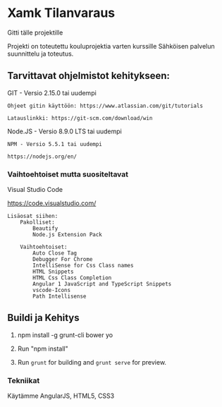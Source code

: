 # Xamk Tilanvaraus
Gitti tälle projektille

Projekti on toteutettu kouluprojektia varten kurssille Sähköisen palvelun suunnittelu ja toteutus.

## Tarvittavat ohjelmistot kehitykseen:

GIT - Versio 2.15.0 tai uudempi

    Ohjeet gitin käyttöön: https://www.atlassian.com/git/tutorials

    Latauslinkki: https://git-scm.com/download/win

Node.JS - Versio 8.9.0 LTS tai uudempi

    NPM - Versio 5.5.1 tai uudempi

    https://nodejs.org/en/

### Vaihtoehtoiset mutta suositeltavat

Visual Studio Code
    
https://code.visualstudio.com/

    Lisäosat siihen:
        Pakolliset:
            Beautify
            Node.js Extension Pack

        Vaihtoehtoiset:
            Auto Close Tag
            Debugger For Chrome
            IntelliSense for Css Class names
            HTML Snippets
            HTML Css Class Completion
            Angular 1 JavaScript and TypeScript Snippets
            vscode-Icons
            Path Intellisense

## Buildi ja Kehitys

1. npm install -g grunt-cli bower yo

2. Run "npm install"

3. Run `grunt` for building and `grunt serve` for preview.

### Tekniikat

Käytämme AngularJS, HTML5, CSS3

